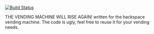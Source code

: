 [![Build Status](https://travis-ci.org/londonhackspace/VendingMachineReborn.svg?branch=v2.0)](https://travis-ci.org/londonhackspace/VendingMachineReborn)

THE VENDING MACHINE WILL RISE AGAIN!
written for the hackspace vending machine. The code is ugly, feel free to reuse it for your vending needs.
